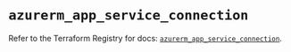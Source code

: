 # `azurerm_app_service_connection`

Refer to the Terraform Registry for docs: [`azurerm_app_service_connection`](https://registry.terraform.io/providers/hashicorp/azurerm/4.28.0/docs/resources/app_service_connection).
